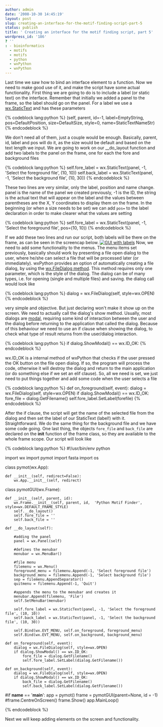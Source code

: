 ```yaml
---
author: admin
date: '2008-10-30 14:45:19'
layout: post
slug: creating-an-interface-for-the-motif-finding-script-part-5
status: publish
title: ' Creating an interface for the motif finding script, part 5'
wordpress_id: '186'
? ''
: - bioinformatics
  - motifs
  - motifs
  - python
  - wxPython
  - wxPython
---
```


Last time we saw how to bind an interface element to a function. Now we
need to make good use of it, and make the script have some actual
functionality. First thing we are going to do is to include a label (or
static text) on the interface. Remember that initially we added a panel
to the frame, so the label should go on the panel. For a label we use a
[wx.StaticText](http://wxpython.org/docs/api/wx.StaticText-class.htm)
and has these parameters 



{% codeblock lang:python %}
(self, parent, id=-1, label=EmptyString, pos=DefaultPosition, size=DefaultSize, style=0, name=StaticTextNameStr)
{% endcodeblock %}


We don't need all of them, just a couple would be enough. Basically, parent, id, label and pos will
do it, as the size would be default and based on the text length we
input. We are going to work on our __do_layout function and add two
labels to the panel on the frame, one for each the fore and background
files 


{% codeblock lang:python %}
self.fore_label = wx.StaticText(panel, -1, 'Select the foreground file', (10, 10))
self.back_label = wx.StaticText(panel, -1, 'Select the background file', (10, 30))
{% endcodeblock %}


These two lines are very similar, only the
label, position and name change. panel is the name of the panel we
created previously, -1 is the ID, the string is the actual text that
will appear on the label and the values between parentheses are the X, Y
coordinates to display them on the frame. In the beginning (or when a
size needs to be set) we can add `pos=` to the label declaration in
order to make clearer what the values are setting 

{% codeblock lang:python %}
self.fore_label = wx.StaticText(panel, -1, 'Select the foreground file', pos=(10, 10))
{% endcodeblock %}

If we add these two
lines and run our script, both labels will be there on the frame, as can
be seen in the screencap below. [![GUI with
labels](http://python.genedrift.org/wordpress/wp-content/uploads/2008/10/gui3-300x187.png "GUI with labels")](http://python.genedrift.org/wordpress/wp-content/uploads/2008/10/gui3.png)
Now, we need to add some functionality to the menus. The menu items set
previously, basically should work by presenting a file open dialog to
the user, where he/she can select a file that will be processed later
(or immediately). wxPython provides an option of automatically creating
a file dialog, by using the [wx.FileDialog
method](http://wxpython.org/docs/api/wx.FileDialog-class.html). This
method requires only one parameter, which is the style of the dialog.
The dialog can be of many types, i.e. for opening (single and multiple
files) and saving. the dialog call would look like 

{% codeblock lang:python %}
dialog = wx.FileDialog(self, style=wx.OPEN)
{% endcodeblock %}

very simple and objective. But just
declaring won't make it show up on the screen. We need to actually call
the dialog's show method. Usually, most dialogs are
[modal](http://en.wikipedia.org/wiki/Modal_window), requiring some kind
of interaction between the user and the dialog before returning to the
application that called the dialog. Because of this behaviour we need to
use an if clause when showing the dialog, to check what type of result
returns from the user/dialog interaction. 

{% codeblock lang:python %}
if dialog.ShowModal() == wx.ID_OK:
{% endcodeblock %}

wx.ID_OK is a internal method of wxPython that checks if the user
pressed the OK button on the file open dialog. If so, the program will
process the code, otherwise it will destroy the dialog and return to the
main application (or do something else if we set an elif clause). So,
all we need is set, we just need to put things together and add some
code when the user selects a file 

{% codeblock lang:python %}
def on_foreground(self, event):
    dialog = wx.FileDialog(self, style=wx.OPEN)
    if dialog.ShowModal() == wx.ID_OK:
        fore_file = dialog.GetFilename()
        self.fore_label.SetLabel(forefile)
{% endcodeblock %}

After the if clause, the script will get the name of the selected file from the dialog and
then set the label of our StaticText (label!) with it. Straightforward.
We do the same thing for the background file and we have some code
going. One last thing, the objects `fore_file` and `back_file` are
declared on the __init__ function of the frame class, so they are
available to the whole frame scope. Our script will look like


{% codeblock lang:python %}
#!/usr/bin/env python
 
import wx
import pymot
import fasta
import os
 
class pymot(wx.App):
 
    def __init__(self, redirect=False):
        wx.App.__init__(self, redirect)
 
class pymotGUI(wx.Frame):
 
    def __init__(self, parent, id):
        wx.Frame.__init__(self, parent, id,  'Python Motif Finder', style=wx.DEFAULT_FRAME_STYLE)
        self.__do_layout()
        self.fore_file = ''
        self.back_file = ''
 
    def __do_layout(self):
 
        #adding the panel
        panel = wx.Panel(self)
 
        #defines the menubar
        menubar = wx.MenuBar()
 
        #file menu
        filemenu = wx.Menu()
        foreground_menu = filemenu.Append(-1, 'Select foreground file')
        background_menu = filemenu.Append(-1, 'Select background file')
        sep = filemenu.AppendSeparator()
        quitmenu = filemenu.Append(-1, 'Quit')
 
        #appends the menu to the menubar and creates it
        menubar.Append(filemenu, 'File')
        self.SetMenuBar(menubar)
 
        self.fore_label = wx.StaticText(panel, -1, 'Select the foreground file', (10, 10))
        self.back_label = wx.StaticText(panel, -1, 'Select the background file', (10, 30))
 
        self.Bind(wx.EVT_MENU, self.on_foreground, foreground_menu)
        self.Bind(wx.EVT_MENU, self.on_background, background_menu)
 
    def on_foreground(self, event):
        dialog = wx.FileDialog(self, style=wx.OPEN)
        if dialog.ShowModal() == wx.ID_OK:
            fore_file = dialog.GetFilename()
            self.fore_label.SetLabel(dialog.GetFilename())
 
    def on_background(self, event):
        dialog = wx.FileDialog(self, style=wx.OPEN)
        if dialog.ShowModal() == wx.ID_OK:
            back_file = dialog.GetFilename()
            self.back_label.SetLabel(dialog.GetFilename())
 
#if __name__ == '__main__':
app = pymot()
frame = pymotGUI(parent=None, id = -1)
#frame.CentreOnScreen()
frame.Show()
app.MainLoop()

{% endcodeblock %} 

Next we will keep adding elements on the screen and functionality.
